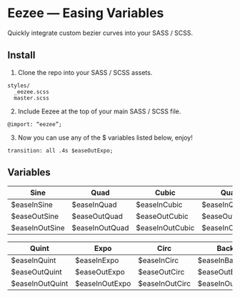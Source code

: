 # Eezee — Easing Variables
Quickly integrate custom bezier curves into your SASS / SCSS.

## Install
1. Clone the repo into your SASS / SCSS assets.  
```
styles/
  _eezee.scss
  master.scss
```
2. Include Eezee at the top of your main SASS / SCSS file.   
```
@import: “eezee”;
```
3. Now you can use any of the $ variables listed below, enjoy!  
```
transition: all .4s $easeOutExpo;
```

## Variables
| Sine             | Quad             | Cubic            | Quart            |
| ---------------- | ---------------- | ---------------- | ---------------- |
| $easeInSine      | $easeInQuad      | $easeInCubic     | $easeInQuart     |
| $easeOutSine     | $easeOutQuad     | $easeOutCubic    | $easeOutQuart    |
| $easeInOutSine   | $easeInOutQuad   | $easeInOutCubic  | $easeInOutQuart  |

| Quint            | Expo             | Circ             | Back             |
| ---------------- | ---------------- | ---------------- | ---------------- |
| $easeInQuint     | $easeInExpo      | $easeInCirc      | $easeInBack      |
| $easeOutQuint    | $easeOutExpo     | $easeOutCirc     | $easeOutBack     |
| $easeInOutQuint  | $easeInOutExpo   | $easeInOutCirc   | $easeInOutBack   |